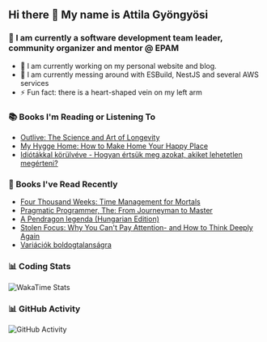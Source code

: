 ## Hi there 👋 My name is Attila Gyöngyösi

### 🤵 I am currently a software development team leader, community organizer and mentor @ EPAM

- 🔭 I am currently working on my personal website and blog.
- 🌱 I am currently messing around with ESBuild, NestJS and several AWS services
- ⚡ Fun fact: there is a heart-shaped vein on my left arm

### 📚 Books I'm Reading or Listening To
<!-- CURRENT-BOOKS:START -->
- [Outlive: The Science and Art of Longevity](https://www.goodreads.com/review/show/5500328748?utm_medium=api&utm_source=rss)
- [My Hygge Home: How to Make Home Your Happy Place](https://www.goodreads.com/review/show/5535486705?utm_medium=api&utm_source=rss)
- [Idiótákkal körülvéve - Hogyan értsük meg azokat, akiket lehetetlen megérteni?](https://www.goodreads.com/review/show/5190456469?utm_medium=api&utm_source=rss)
<!-- CURRENT-BOOKS:END -->

### 📘 Books I've Read Recently
<!-- RECENT-BOOKS:START -->
- [Four Thousand Weeks: Time Management for Mortals](https://www.goodreads.com/review/show/5442110416?utm_medium=api&utm_source=rss)
- [Pragmatic Programmer, The: From Journeyman to Master](https://www.goodreads.com/review/show/1574742657?utm_medium=api&utm_source=rss)
- [A Pendragon legenda &lpar;Hungarian Edition&rpar;](https://www.goodreads.com/review/show/5357204782?utm_medium=api&utm_source=rss)
- [Stolen Focus: Why You Can&#39;t Pay Attention- and How to Think Deeply Again](https://www.goodreads.com/review/show/5147342121?utm_medium=api&utm_source=rss)
- [Variációk boldogtalanságra](https://www.goodreads.com/review/show/5344138749?utm_medium=api&utm_source=rss)
<!-- RECENT-BOOKS:END -->

### 📊 Coding Stats
![WakaTime Stats](https://github-readme-stats.vercel.app/api/wakatime?username=attilagyongyosi&hide_title=true&hide_border=true&langs_count=5&bg_color=00000000&text_color=777)

### 📊 GitHub Activity
![GitHub Activity](https://github-readme-stats.vercel.app/api?username=attilagyongyosi&theme=tokyonight&show_icons=true&count_private=true)
